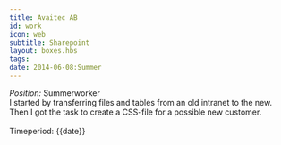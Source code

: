 ```yaml
---
title: Avaitec AB
id: work
icon: web
subtitle: Sharepoint
layout: boxes.hbs
tags:
date: 2014-06-08:Summer
---
```

*Position:* Summerworker
<br>
I started by transferring files and tables from an old intranet to the new. Then I got the task to create a CSS-file for a possible new customer.
<br><br>
Timeperiod: {{date}}
